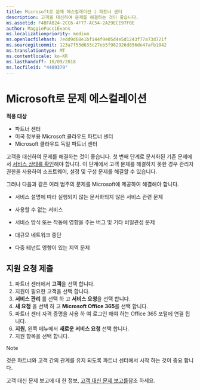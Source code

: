 ```yaml
---
title: Microsoft로 문제 에스컬레이션 | 파트너 센터
description: 고객을 대신하여 문제를 해결하는 것이 좋습니다.
ms.assetid: F4BFAB24-2CC6-4F77-AC54-2A29ECE97F0E
author: MaggiePucciEvans
ms.localizationpriority: medium
ms.openlocfilehash: 7edd9d68e1bf144f9e05d4e5d1243f77a73d721f
ms.sourcegitcommit: 123a7f53d633c27eb5f982926d856de47afb1042
ms.translationtype: MT
ms.contentlocale: ko-KR
ms.lasthandoff: 10/09/2018
ms.locfileid: "4489379"
---
```

# <a name="escalate-problems-to-microsoft"></a>Microsoft로 문제 에스컬레이션

**적용 대상**

-  파트너 센터
-  미국 정부용 Microsoft 클라우드 파트너 센터
-  Microsoft 클라우드 독일 파트너 센터

고객을 대신하여 문제를 해결하는 것이 좋습니다. 첫 번째 단계로 문서화된 기존 문제에서 [서비스 상태를 확인](check-service-health.md)해야 합니다. 이 단계에서 고객 문제를 해결하지 못한 경우 관리자 권한을 사용하여 소프트웨어, 설정 및 구성 문제를 해결할 수 있습니다.

그러나 다음과 같은 여러 범주의 문제를 Microsoft에 제공하여 해결해야 합니다.

-   서비스 설명에 따라 실행되지 않는 문서화되지 않은 서비스 관련 문제

-   사용할 수 없는 서비스

-   서비스 방식 또는 작동에 영향을 주는 버그 및 기타 비일관성 문제

-   대규모 네트워크 중단

-   다중 테넌트 영향이 있는 지역 문제

## <a name="submit-a-support-request"></a>지원 요청 제출

1. 파트너 센터에서 **고객**을 선택 합니다.
2. 지원이 필요한 고객을 선택 합니다.
3. **서비스 관리** 를 선택 하 고 **서비스 요청**을 선택 합니다.
4. **새 요청** 을 선택 하 고 **Microsoft Office 365**를 선택 합니다.
5. 파트너 센터 자격 증명을 사용 하 여 로그인 해야 하는 Office 365 포털에 연결 됩니다.
6. **지원**, 왼쪽 메뉴에서 **새로운 서비스 요청** 선택 합니다.
7. 지원 항목을 선택 합니다.

>[!NOTE]
>것은 파트너와 고객 간의 관계를 유지 되도록 파트너 센터에서 시작 하는 것이 중요 합니다. 


고객 대신 문제 보고에 대 한 정보, [고객 대신 문제 보고를](report-problems-on-behalf-of-a-customer.md)참조 하세요.

 

 



